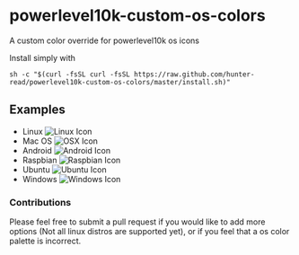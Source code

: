 # powerlevel10k-custom-os-colors
A custom color override for powerlevel10k os icons

Install simply with
```
sh -c "$(curl -fsSL curl -fsSL https://raw.github.com/hunter-read/powerlevel10k-custom-os-colors/master/install.sh)"
```

## Examples

* Linux ![Linux Icon](https://raw.github.com/hunter-read/powerlevel10k-custom-os-colors/master/examples/linux.png)
* Mac OS ![OSX Icon](https://raw.github.com/hunter-read/powerlevel10k-custom-os-colors/master/examples/osx.png)
* Android ![Android Icon](https://raw.github.com/hunter-read/powerlevel10k-custom-os-colors/master/examples/android.png)
* Raspbian ![Raspbian Icon](https://raw.github.com/hunter-read/powerlevel10k-custom-os-colors/master/examples/raspbian.png)
* Ubuntu ![Ubuntu Icon](https://raw.github.com/hunter-read/powerlevel10k-custom-os-colors/master/examples/ubuntu.png)
* Windows ![Windows Icon](https://raw.github.com/hunter-read/powerlevel10k-custom-os-colors/master/examples/windows.png)

### Contributions
Please feel free to submit a pull request if you would like to add more options (Not all linux distros are supported yet), or if you feel that a os color palette is incorrect.
